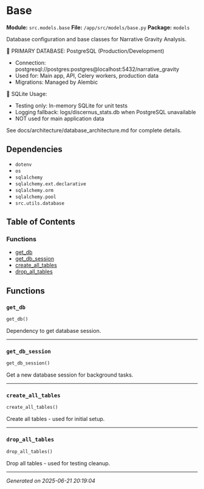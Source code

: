 # Base

**Module:** `src.models.base`
**File:** `/app/src/models/base.py`
**Package:** `models`

Database configuration and base classes for Narrative Gravity Analysis.

🐘 PRIMARY DATABASE: PostgreSQL (Production/Development)
   - Connection: postgresql://postgres:postgres@localhost:5432/narrative_gravity
   - Used for: Main app, API, Celery workers, production data
   - Migrations: Managed by Alembic

📁 SQLite Usage:
   - Testing only: In-memory SQLite for unit tests
   - Logging fallback: logs/discernus_stats.db when PostgreSQL unavailable
   - NOT used for main application data

See docs/architecture/database_architecture.md for complete details.

## Dependencies

- `dotenv`
- `os`
- `sqlalchemy`
- `sqlalchemy.ext.declarative`
- `sqlalchemy.orm`
- `sqlalchemy.pool`
- `src.utils.database`

## Table of Contents

### Functions
- [get_db](#get-db)
- [get_db_session](#get-db-session)
- [create_all_tables](#create-all-tables)
- [drop_all_tables](#drop-all-tables)

## Functions

### `get_db`
```python
get_db()
```

Dependency to get database session.

---

### `get_db_session`
```python
get_db_session()
```

Get a new database session for background tasks.

---

### `create_all_tables`
```python
create_all_tables()
```

Create all tables - used for initial setup.

---

### `drop_all_tables`
```python
drop_all_tables()
```

Drop all tables - used for testing cleanup.

---

*Generated on 2025-06-21 20:19:04*